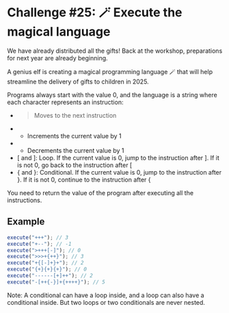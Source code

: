 # Challenge #25: 🪄 Execute the magical language

We have already distributed all the gifts! Back at the workshop, preparations for next year are already beginning.

A genius elf is creating a magical programming language 🪄 that will help streamline the delivery of gifts to children in 2025.

Programs always start with the value 0, and the language is a string where each character represents an instruction:

- > Moves to the next instruction
- - Increments the current value by 1
- - Decrements the current value by 1
- [ and ]: Loop. If the current value is 0, jump to the instruction after ]. If it is not 0, go back to the instruction after [
- { and }: Conditional. If the current value is 0, jump to the instruction after }. If it is not 0, continue to the instruction after {

You need to return the value of the program after executing all the instructions.

## Example

```javascript
execute("+++"); // 3
execute("+--"); // -1
execute(">+++[-]"); // 0
execute(">>>+{++}"); // 3
execute("+{[-]+}+"); // 2
execute("{+}{+}{+}"); // 0
execute("------[+]++"); // 2
execute("-[++{-}]+{++++}"); // 5
```

Note: A conditional can have a loop inside, and a loop can also have a conditional inside. But two loops or two conditionals are never nested.

